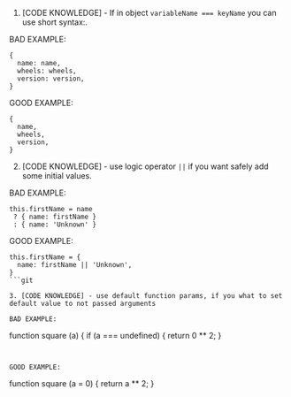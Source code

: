 1. [CODE KNOWLEDGE] - If in object `variableName === keyName` you can use short syntax:.

BAD EXAMPLE:
```
{
  name: name,
  wheels: wheels,
  version: version,
}
```

GOOD EXAMPLE:
```
{
  name,
  wheels,
  version,
}
```

2. [CODE KNOWLEDGE] - use logic operator `||` if you want safely add some initial values.

BAD EXAMPLE:
```
this.firstName = name
 ? { name: firstName }
 : { name: 'Unknown' }
```

GOOD EXAMPLE:
```
this.firstName = {
  name: firstName || 'Unknown',
}
```git 

3. [CODE KNOWLEDGE] - use default function params, if you what to set default value to not passed arguments

BAD EXAMPLE:
```
function square (a) {
  if (a === undefined) {
    return 0 ** 2;
  }
```


GOOD EXAMPLE:
```
function square (a = 0) {
  return a ** 2;
}
```

